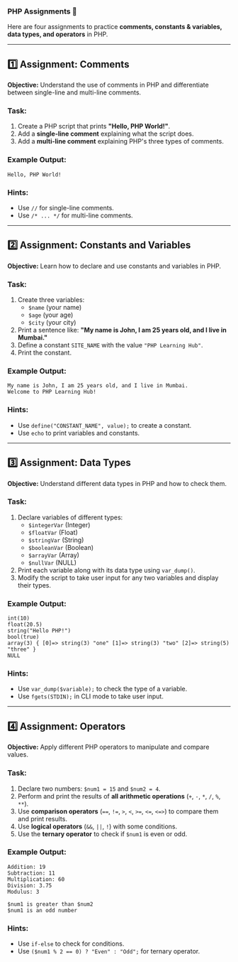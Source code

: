### **PHP Assignments** 🚀  

Here are four assignments to practice **comments, constants & variables, data types, and operators** in PHP.  

---

## **1️⃣ Assignment: Comments**  
**Objective:** Understand the use of comments in PHP and differentiate between single-line and multi-line comments.

### **Task:**  
1. Create a PHP script that prints **"Hello, PHP World!"**.  
2. Add a **single-line comment** explaining what the script does.  
3. Add a **multi-line comment** explaining PHP's three types of comments.  

### **Example Output:**  
```
Hello, PHP World!
```

### **Hints:**  
- Use `//` for single-line comments.  
- Use `/* ... */` for multi-line comments.  

---

## **2️⃣ Assignment: Constants and Variables**  
**Objective:** Learn how to declare and use constants and variables in PHP.  

### **Task:**  
1. Create three variables:  
   - `$name` (your name)  
   - `$age` (your age)  
   - `$city` (your city)  
2. Print a sentence like: **"My name is John, I am 25 years old, and I live in Mumbai."**  
3. Define a constant `SITE_NAME` with the value `"PHP Learning Hub"`.  
4. Print the constant.  

### **Example Output:**  
```
My name is John, I am 25 years old, and I live in Mumbai.
Welcome to PHP Learning Hub!
```

### **Hints:**  
- Use `define("CONSTANT_NAME", value);` to create a constant.  
- Use `echo` to print variables and constants.  

---

## **3️⃣ Assignment: Data Types**  
**Objective:** Understand different data types in PHP and how to check them.  

### **Task:**  
1. Declare variables of different types:  
   - `$integerVar` (Integer)  
   - `$floatVar` (Float)  
   - `$stringVar` (String)  
   - `$booleanVar` (Boolean)  
   - `$arrayVar` (Array)  
   - `$nullVar` (NULL)  
2. Print each variable along with its data type using `var_dump()`.  
3. Modify the script to take user input for any two variables and display their types.  

### **Example Output:**  
```
int(10)
float(20.5)
string("Hello PHP!")
bool(true)
array(3) { [0]=> string(3) "one" [1]=> string(3) "two" [2]=> string(5) "three" }
NULL
```

### **Hints:**  
- Use `var_dump($variable);` to check the type of a variable.  
- Use `fgets(STDIN);` in CLI mode to take user input.  

---

## **4️⃣ Assignment: Operators**  
**Objective:** Apply different PHP operators to manipulate and compare values.  

### **Task:**  
1. Declare two numbers: `$num1 = 15` and `$num2 = 4`.  
2. Perform and print the results of **all arithmetic operations** (`+`, `-`, `*`, `/`, `%`, `**`).  
3. Use **comparison operators** (`==`, `!=`, `>`, `<`, `>=`, `<=`, `<=>`) to compare them and print results.  
4. Use **logical operators** (`&&`, `||`, `!`) with some conditions.  
5. Use the **ternary operator** to check if `$num1` is even or odd.  

### **Example Output:**  
```
Addition: 19
Subtraction: 11
Multiplication: 60
Division: 3.75
Modulus: 3

$num1 is greater than $num2
$num1 is an odd number
```

### **Hints:**  
- Use `if-else` to check for conditions.  
- Use `($num1 % 2 == 0) ? "Even" : "Odd";` for ternary operator.  
